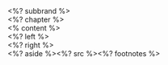 <div class="slide-grid">

<div class="topright">
<div class="subbrand"><%? subbrand %></div>
<div class="chapter"><%? chapter %></div>
</div>

<div class="content">
<div class="full-width"><% content %></div>
<div class="left"><%? left %></div>
<div class="right"><%? right %></div>
</div>

<div class="bottom-left">
  <%? aside %><%? src %><%? footnotes %>
</div>
</div>
